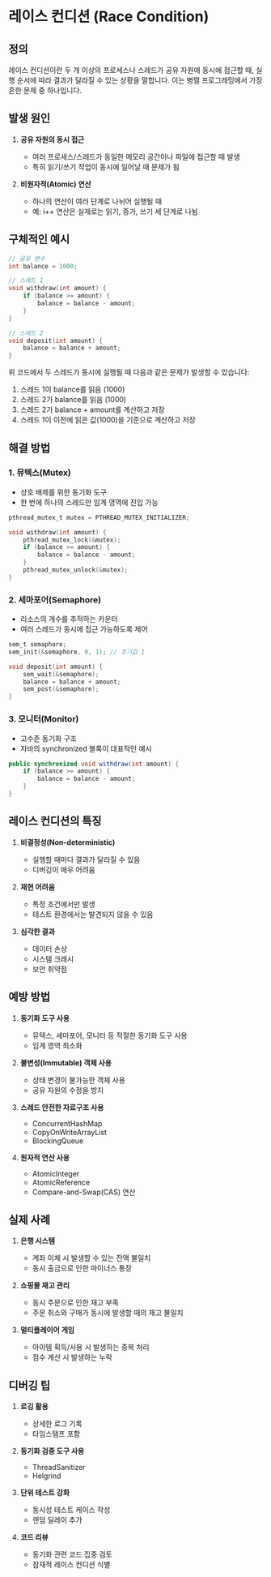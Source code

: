 # 레이스 컨디션 (Race Condition)

## 정의
레이스 컨디션이란 두 개 이상의 프로세스나 스레드가 공유 자원에 동시에 접근할 때, 실행 순서에 따라 결과가 달라질 수 있는 상황을 말합니다. 이는 병렬 프로그래밍에서 가장 흔한 문제 중 하나입니다.

## 발생 원인
1. **공유 자원의 동시 접근**
   - 여러 프로세스/스레드가 동일한 메모리 공간이나 파일에 접근할 때 발생
   - 특히 읽기/쓰기 작업이 동시에 일어날 때 문제가 됨

2. **비원자적(Atomic) 연산**
   - 하나의 연산이 여러 단계로 나뉘어 실행될 때
   - 예: i++ 연산은 실제로는 읽기, 증가, 쓰기 세 단계로 나뉨

## 구체적인 예시
```c
// 공유 변수
int balance = 1000;

// 스레드 1
void withdraw(int amount) {
    if (balance >= amount) {
        balance = balance - amount;
    }
}

// 스레드 2
void deposit(int amount) {
    balance = balance + amount;
}
```

위 코드에서 두 스레드가 동시에 실행될 때 다음과 같은 문제가 발생할 수 있습니다:
1. 스레드 1이 balance를 읽음 (1000)
2. 스레드 2가 balance를 읽음 (1000)
3. 스레드 2가 balance + amount를 계산하고 저장
4. 스레드 1이 이전에 읽은 값(1000)을 기준으로 계산하고 저장

## 해결 방법

### 1. 뮤텍스(Mutex)
- 상호 배제를 위한 동기화 도구
- 한 번에 하나의 스레드만 임계 영역에 진입 가능
```c
pthread_mutex_t mutex = PTHREAD_MUTEX_INITIALIZER;

void withdraw(int amount) {
    pthread_mutex_lock(&mutex);
    if (balance >= amount) {
        balance = balance - amount;
    }
    pthread_mutex_unlock(&mutex);
}
```

### 2. 세마포어(Semaphore)
- 리소스의 개수를 추적하는 카운터
- 여러 스레드가 동시에 접근 가능하도록 제어
```c
sem_t semaphore;
sem_init(&semaphore, 0, 1); // 초기값 1

void deposit(int amount) {
    sem_wait(&semaphore);
    balance = balance + amount;
    sem_post(&semaphore);
}
```

### 3. 모니터(Monitor)
- 고수준 동기화 구조
- 자바의 synchronized 블록이 대표적인 예시
```java
public synchronized void withdraw(int amount) {
    if (balance >= amount) {
        balance = balance - amount;
    }
}
```

## 레이스 컨디션의 특징

1. **비결정성(Non-deterministic)**
   - 실행할 때마다 결과가 달라질 수 있음
   - 디버깅이 매우 어려움

2. **재현 어려움**
   - 특정 조건에서만 발생
   - 테스트 환경에서는 발견되지 않을 수 있음

3. **심각한 결과**
   - 데이터 손상
   - 시스템 크래시
   - 보안 취약점

## 예방 방법

1. **동기화 도구 사용**
   - 뮤텍스, 세마포어, 모니터 등 적절한 동기화 도구 사용
   - 임계 영역 최소화

2. **불변성(Immutable) 객체 사용**
   - 상태 변경이 불가능한 객체 사용
   - 공유 자원의 수정을 방지

3. **스레드 안전한 자료구조 사용**
   - ConcurrentHashMap
   - CopyOnWriteArrayList
   - BlockingQueue

4. **원자적 연산 사용**
   - AtomicInteger
   - AtomicReference
   - Compare-and-Swap(CAS) 연산

## 실제 사례

1. **은행 시스템**
   - 계좌 이체 시 발생할 수 있는 잔액 불일치
   - 동시 출금으로 인한 마이너스 통장

2. **쇼핑몰 재고 관리**
   - 동시 주문으로 인한 재고 부족
   - 주문 취소와 구매가 동시에 발생할 때의 재고 불일치

3. **멀티플레이어 게임**
   - 아이템 획득/사용 시 발생하는 중복 처리
   - 점수 계산 시 발생하는 누락

## 디버깅 팁

1. **로깅 활용**
   - 상세한 로그 기록
   - 타임스탬프 포함

2. **동기화 검증 도구 사용**
   - ThreadSanitizer
   - Helgrind

3. **단위 테스트 강화**
   - 동시성 테스트 케이스 작성
   - 랜덤 딜레이 추가

4. **코드 리뷰**
   - 동기화 관련 코드 집중 검토
   - 잠재적 레이스 컨디션 식별

